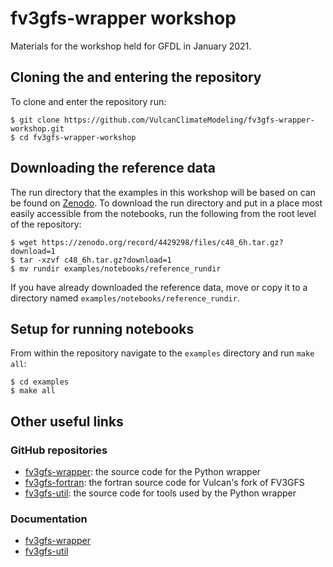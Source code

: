 # fv3gfs-wrapper workshop

Materials for the workshop held for GFDL in January 2021.

## Cloning the and entering the repository

To clone and enter the repository run:

```
$ git clone https://github.com/VulcanClimateModeling/fv3gfs-wrapper-workshop.git
$ cd fv3gfs-wrapper-workshop
```

## Downloading the reference data

The run directory that the examples in this workshop will be based on can be
found on [Zenodo](https://zenodo.org/record/4429298#.YAWs5i1h1qs).  To download
the run directory and put in a place most easily accessible from the notebooks,
run the following from the root level of the repository:

```
$ wget https://zenodo.org/record/4429298/files/c48_6h.tar.gz?download=1
$ tar -xzvf c48_6h.tar.gz?download=1
$ mv rundir examples/notebooks/reference_rundir
```

If you have already downloaded the reference data, move or copy it to a directory
named `examples/notebooks/reference_rundir`.

## Setup for running notebooks

From within the repository navigate to the `examples` directory and run `make all`:

```
$ cd examples
$ make all
```

## Other useful links

### GitHub repositories

- [fv3gfs-wrapper](https://github.com/VulcanClimateModeling/fv3gfs-wrapper): the source code for the Python wrapper
- [fv3gfs-fortran](https://github.com/VulcanClimateModeling/fv3gfs-fortran): the fortran source code for Vulcan's fork of FV3GFS
- [fv3gfs-util](https://github.com/VulcanClimateModeling/fv3gfs-util): the source code for tools used by the Python wrapper
  
### Documentation

- [fv3gfs-wrapper](https://vulcanclimatemodeling.github.io/fv3gfs-wrapper/index.html)
- [fv3gfs-util](https://fv3gfs-util.readthedocs.io/en/latest/index.html)
